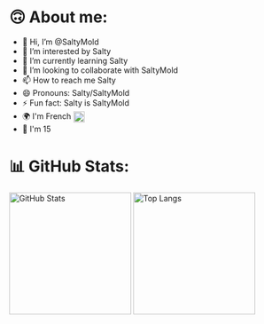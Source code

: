 # 🙃 About me:

- 👋 Hi, I’m @SaltyMold
- 👀 I’m interested by Salty
- 🌱 I’m currently learning Salty
- 💞️ I’m looking to collaborate with SaltyMold
- 📫 How to reach me Salty
- 😄 Pronouns: Salty/SaltyMold
- ⚡ Fun fact: Salty is SaltyMold
- 🌍 I'm French <img src="https://github.com/user-attachments/assets/7b831ebc-20df-4096-9246-f5138dc798c0" width="20" alt="French-Flag" align="absmiddle">
- 🎂 I'm 15

# 📊 GitHub Stats:

<!---![](https://github-readme-stats.vercel.app/api/top-langs/?username=SaltyMold&theme=dark&hide_border=false&include_all_commits=true&count_private=true&layout=compact)--->

<p align="left">
  <img src="https://github-readme-stats.vercel.app/api?username=SaltyMold&show_icons=true&theme=synthwave" alt="GitHub Stats" height="220"/>
  <img src="https://github-readme-stats.vercel.app/api/top-langs/?username=SaltyMold&theme=synthwave" alt="Top Langs" height="220"/>
</p>


<!---
SaltyMold/SaltyMold is a ✨ special ✨ repository because its `README.md` (this file) appears on your GitHub profile.
You can click the Preview link to take a look at your changes.
--->
